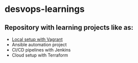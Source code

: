 # desvops-learnings
## Repository with learning projects like as:
- [Local setup with Vagrant](https://github.com/ARTSZL/desvops-learnings/tree/refactoring-web-app-aws/Vagrant)
- Ansible automation project
- CI/CD pipelines with Jenkins
- Cloud setup with Terraform
